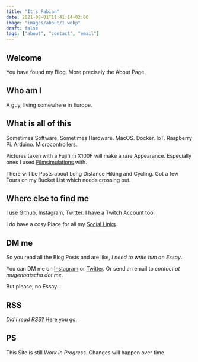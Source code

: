 ```yaml
---
title: "It's Fabian"
date: 2021-08-01T11:41:14+02:00
image: "images/about/1.webp"
draft: false
tags: ["about", "contact", "email"]
---
```


## Welcome

You have found my Blog. More precisely the About Page.

## Who am I

A guy, living somewhere in Europe.

## What is all of this

Sometimes Software. Sometimes Hardware. MacOS. Docker. IoT. Raspberry Pi. Arduino. Microcontrollers.

Pictures taken with a Fujifilm X100F will make a rare Appearance. Especially ones I used
[Filmsimulations](https://fujixweekly.com/) with.

There will be Posts about Long Distance Hiking and Cycling.
Got a few Tours on my Bucket List which needs crossing out.

## Where else to find me

I use Github, Instagram, Twitter. I have a Twitch Account too.

I do have a cosy Place for all my [Social Links](https://mugenbatscha.me).

## DM me

So you read all the Blog Posts and are like, _I need to write him an Essay_.

You can DM me on [Instagram](https://www.instagram.com/mugenbatscha/) or
[Twitter](https://twitter.com/mugenbatscha).
Or send an email to _contact at mugenbatscha dot me_.

But please, no Essay...

## RSS

[_Did I read RSS?_ Here you go.](https://blog.mugenbatscha.me/index.xml)

## PS

This Site is still _Work in Progress_. Changes will happen over time.
